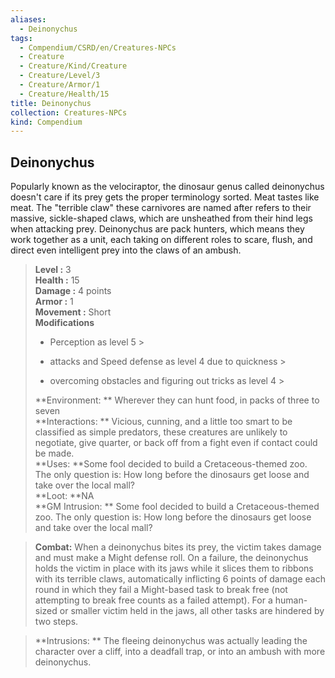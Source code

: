 ```yaml
---
aliases:
  - Deinonychus
tags:
  - Compendium/CSRD/en/Creatures-NPCs
  - Creature
  - Creature/Kind/Creature
  - Creature/Level/3
  - Creature/Armor/1
  - Creature/Health/15
title: Deinonychus
collection: Creatures-NPCs
kind: Compendium
---
```

## Deinonychus  
Popularly known as the velociraptor, the dinosaur genus called deinonychus doesn't care if its prey gets the proper terminology sorted. Meat tastes like meat. The "terrible claw" these carnivores are named after refers to their massive, sickle-shaped claws, which are unsheathed from their hind legs when attacking prey.
Deinonychus are pack hunters, which means they work together as a unit, each taking on different roles to scare, flush, and direct even intelligent prey into the claws of an ambush.  

  
> **Level :** 3  
> **Health :** 15  
> **Damage :** 4 points  
> **Armor :** 1  
> **Movement :** Short  
> **Modifications**  
>- Perception as level 5 >
>  
>- attacks and Speed defense as level 4 due to quickness >
>  
>- overcoming obstacles and figuring out tricks as level 4 >
>  
> **Environment: ** Wherever they can hunt food, in packs of three to seven  
> **Interactions: ** Vicious, cunning, and a little too smart to be classified as simple predators, these creatures are unlikely to negotiate, give quarter, or back off from a fight even if contact could be made.  
> **Uses: **Some fool decided to build a Cretaceous-themed zoo. The only question is: How long before the dinosaurs get loose and take over the local mall?  
> **Loot: **NA  
> **GM Intrusion: ** Some fool decided to build a Cretaceous-themed zoo. The only question is: How long before the dinosaurs get loose and take over the local mall?  

> **Combat:** 
> When a deinonychus bites its prey, the victim takes damage and must make a Might defense roll. On a failure, the deinonychus holds the victim in place with its jaws while it slices them to ribbons with its terrible claws, automatically inflicting 6 points of damage each round in which they fail a Might-based task to break free (not attempting to break free counts as a failed attempt). For a human-sized or smaller victim held in the jaws, all other tasks are hindered by two steps.  
  

> **Intrusions: ** 
> The fleeing deinonychus was actually leading the character over a cliff, into a deadfall trap, or into an ambush with more deinonychus.  

